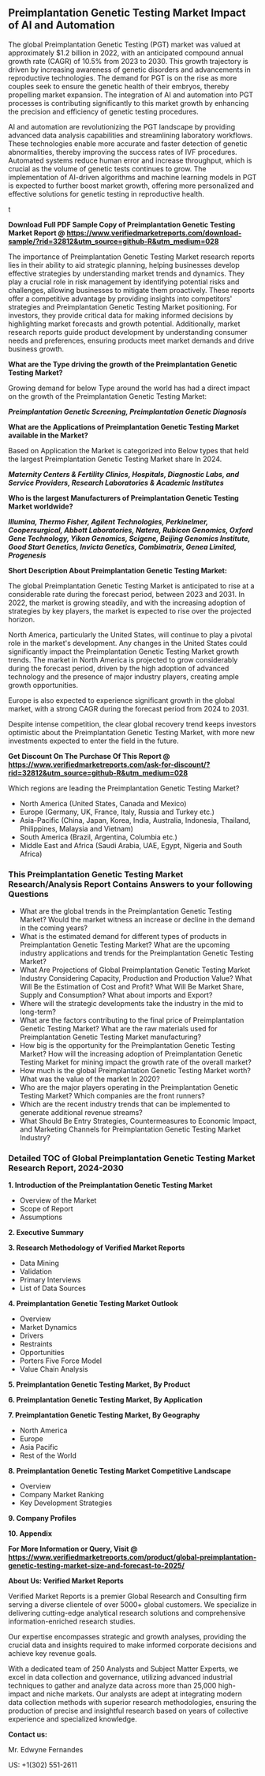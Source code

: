 <h2>Preimplantation Genetic Testing Market Impact of AI and Automation</h2><p>The global Preimplantation Genetic Testing (PGT) market was valued at approximately $1.2 billion in 2022, with an anticipated compound annual growth rate (CAGR) of 10.5% from 2023 to 2030. This growth trajectory is driven by increasing awareness of genetic disorders and advancements in reproductive technologies. The demand for PGT is on the rise as more couples seek to ensure the genetic health of their embryos, thereby propelling market expansion. The integration of AI and automation into PGT processes is contributing significantly to this market growth by enhancing the precision and efficiency of genetic testing procedures.</p><p>AI and automation are revolutionizing the PGT landscape by providing advanced data analysis capabilities and streamlining laboratory workflows. These technologies enable more accurate and faster detection of genetic abnormalities, thereby improving the success rates of IVF procedures. Automated systems reduce human error and increase throughput, which is crucial as the volume of genetic tests continues to grow. The implementation of AI-driven algorithms and machine learning models in PGT is expected to further boost market growth, offering more personalized and effective solutions for genetic testing in reproductive health.</p>t</p><p id="" class=""><strong>Download Full PDF Sample Copy of Preimplantation Genetic Testing Market Report @ <a href="https://www.verifiedmarketreports.com/download-sample/?rid=32812&utm_source=github-R&utm_medium=028" target="_blank">https://www.verifiedmarketreports.com/download-sample/?rid=32812&utm_source=github-R&utm_medium=028</a></strong></p><p>The importance of&nbsp;Preimplantation Genetic Testing Market research reports lies in their ability to aid strategic planning, helping businesses develop effective strategies by understanding market trends and dynamics. They play a crucial role in risk management by identifying potential risks and challenges, allowing businesses to mitigate them proactively. These reports offer a competitive advantage by providing insights into competitors' strategies and Preimplantation Genetic Testing Market positioning. For investors, they provide critical data for making informed decisions by highlighting market forecasts and growth potential. Additionally, market research reports guide product development by understanding consumer needs and preferences, ensuring products meet market demands and drive business growth.</p><p><strong>What are the&nbsp;Type driving the growth of the Preimplantation Genetic Testing Market?</strong></p><p id="" class="">Growing demand for below Type around the world has had a direct impact on the growth of the Preimplantation Genetic Testing Market:</p><em><strong>Preimplantation Genetic Screening, Preimplantation Genetic Diagnosis</strong></em></p><strong>What are the&nbsp;Applications&nbsp;of Preimplantation Genetic Testing Market available in the Market?</strong></p><p id="" class="">Based on Application the Market is categorized into Below types that held the largest Preimplantation Genetic Testing Market share In 2024.</p><em><strong>Maternity Centers & Fertility Clinics, Hospitals, Diagnostic Labs, and Service Providers, Research Laboratories & Academic Institutes</strong></em></p><strong>Who is the largest Manufacturers of Preimplantation Genetic Testing Market worldwide?</strong></p><p><em><strong>Illumina, Thermo Fisher, Agilent Technologies, Perkinelmer, Coopersurgical, Abbott Laboratories, Natera, Rubicon Genomics, Oxford Gene Technology, Yikon Genomics, Scigene, Beijing Genomics Institute, Good Start Genetics, Invicta Genetics, Combimatrix, Genea Limited, Progenesis</strong></em></p><p id="" class=""><strong>Short Description About Preimplantation Genetic Testing Market:</strong></p><p>The global Preimplantation Genetic Testing Market is anticipated to rise at a considerable rate during the forecast period, between 2023 and 2031. In 2022, the market is growing steadily, and with the increasing adoption of strategies by key players, the market is expected to rise over the projected horizon.</p><p>North America, particularly the United States, will continue to play a pivotal role in the market's development. Any changes in the United States could significantly impact the Preimplantation Genetic Testing Market growth trends. The market in North America is projected to grow considerably during the forecast period, driven by the high adoption of advanced technology and the presence of major industry players, creating ample growth opportunities.</p><p>Europe is also expected to experience significant growth in the global market, with a strong CAGR during the forecast period from 2024 to 2031.</p><p>Despite intense competition, the clear global recovery trend keeps investors optimistic about the Preimplantation Genetic Testing Market, with more new investments expected to enter the field in the future.</p><p id="" class=""><strong>Get Discount On The Purchase Of This Report @ <a href="https://www.verifiedmarketreports.com/ask-for-discount/?rid=32812&utm_source=github-R&utm_medium=028" target="_blank">https://www.verifiedmarketreports.com/ask-for-discount/?rid=32812&utm_source=github-R&utm_medium=028</a></strong></p>Which regions are leading the Preimplantation Genetic Testing Market?</p><ul><li>North America (United States, Canada and Mexico)</li><li>Europe (Germany, UK, France, Italy, Russia and Turkey etc.)</li><li>Asia-Pacific (China, Japan, Korea, India, Australia, Indonesia, Thailand, Philippines, Malaysia and Vietnam)</li><li>South America (Brazil, Argentina, Columbia etc.)</li><li>Middle East and Africa (Saudi Arabia, UAE, Egypt, Nigeria and South Africa)</li></ul><h3 id="" class="">This Preimplantation Genetic Testing Market Research/Analysis Report Contains Answers to your following Questions</h3><ul><li>What are the global trends in the Preimplantation Genetic Testing Market? Would the market witness an increase or decline in the demand in the coming years?</li><li>What is the estimated demand for different types of products in Preimplantation Genetic Testing Market? What are the upcoming industry applications and trends for the Preimplantation Genetic Testing Market?</li><li>What Are Projections of Global Preimplantation Genetic Testing Market Industry Considering Capacity, Production and Production Value? What Will Be the Estimation of Cost and Profit? What Will Be Market Share, Supply and Consumption? What about imports and Export?</li><li>Where will the strategic developments take the industry in the mid to long-term?</li><li>What are the factors contributing to the final price of Preimplantation Genetic Testing Market? What are the raw materials used for Preimplantation Genetic Testing Market manufacturing?</li><li>How big is the opportunity for the Preimplantation Genetic Testing Market? How will the increasing adoption of Preimplantation Genetic Testing Market for mining impact the growth rate of the overall market?</li><li>How much is the global Preimplantation Genetic Testing Market worth? What was the value of the market In 2020?</li><li>Who are the major players operating in the Preimplantation Genetic Testing Market? Which companies are the front runners?</li><li>Which are the recent industry trends that can be implemented to generate additional revenue streams?</li><li>What Should Be Entry Strategies, Countermeasures to Economic Impact, and Marketing Channels for Preimplantation Genetic Testing Market Industry?</li></ul><h3 id="" class="">Detailed TOC of Global Preimplantation Genetic Testing Market Research Report, 2024-2030</h3><p id="" class=""><strong>1. Introduction of the Preimplantation Genetic Testing Market</strong></p><ul><li>Overview of the Market</li><li>Scope of Report</li><li>Assumptions</li></ul><p id="" class=""><strong>2. Executive Summary</strong></p><p id="" class=""><strong>3. Research Methodology of Verified Market Reports</strong></p><ul><li>Data Mining</li><li>Validation</li><li>Primary Interviews</li><li>List of Data Sources</li></ul><p id="" class=""><strong>4. Preimplantation Genetic Testing Market Outlook</strong></p><ul><li>Overview</li><li>Market Dynamics</li><li>Drivers</li><li>Restraints</li><li>Opportunities</li><li>Porters Five Force Model</li><li>Value Chain Analysis</li></ul><p id="" class=""><strong>5. Preimplantation Genetic Testing Market, By Product</strong></p><p id="" class=""><strong>6. Preimplantation Genetic Testing Market, By Application</strong></p><p id="" class=""><strong>7. Preimplantation Genetic Testing Market, By Geography</strong></p><ul><li>North America</li><li>Europe</li><li>Asia Pacific</li><li>Rest of the World</li></ul><p id="" class=""><strong>8. Preimplantation Genetic Testing Market Competitive Landscape</strong></p><ul><li>Overview</li><li>Company Market Ranking</li><li>Key Development Strategies</li></ul><p id="" class=""><strong>9. Company Profiles</strong></p><p id="" class=""><strong>10. Appendix</strong></p><p id="" class=""><strong>For More Information or Query, Visit @ <a href="https://www.verifiedmarketreports.com/product/global-preimplantation-genetic-testing-market-size-and-forecast-to-2025/" target="_blank">https://www.verifiedmarketreports.com/product/global-preimplantation-genetic-testing-market-size-and-forecast-to-2025/</a></strong></p><p id="" class=""><strong>About Us: Verified Market Reports</strong></p><p id="" class="">Verified Market Reports is a premier Global Research and Consulting firm serving a diverse clientele of over 5000+ global customers. We specialize in delivering cutting-edge analytical research solutions and comprehensive information-enriched research studies.</p><p id="" class="">Our expertise encompasses strategic and growth analyses, providing the crucial data and insights required to make informed corporate decisions and achieve key revenue goals.</p><p id="" class="">With a dedicated team of 250 Analysts and Subject Matter Experts, we excel in data collection and governance, utilizing advanced industrial techniques to gather and analyze data across more than 25,000 high-impact and niche markets. Our analysts are adept at integrating modern data collection methods with superior research methodologies, ensuring the production of precise and insightful research based on years of collective experience and specialized knowledge.</p><p id="" class=""><strong>Contact us:</strong></p><p id="" class="">Mr. Edwyne Fernandes</p><p id="" class="">US: +1(302) 551-2611</p>